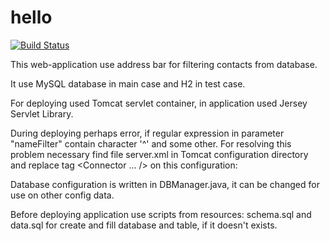 # hello
[![Build Status](https://travis-ci.com/SerhiiIvko/RESThello.svg?branch=master)](https://travis-ci.com/SerhiiIvko/RESThello)

This web-application use address bar for filtering contacts from database.

It use MySQL database in main case and H2 in test case.

For deploying used Tomcat servlet container, in application used Jersey Servlet Library.

During deploying perhaps error, if regular expression in parameter "nameFilter" contain character '^' and some
other. For resolving this problem necessary find file server.xml in Tomcat configuration directory and replace
tag <Connector ... /> on this configuration:
<Connector port="8080" protocol="HTTP/1.1"
	       URIEncoding="UTF-8"
           connectionTimeout="20000"
           redirectPort="8443"
	       relaxedQueryChars='^{}[]|$*\'/>

Database configuration is written in DBManager.java, it can be changed for use on other config data.

Before deploying application use scripts from resources: schema.sql and data.sql for create and fill database
and table, if it doesn't exists.
